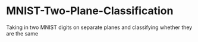 # MNIST-Two-Plane-Classification
Taking in two MNIST digits on separate planes and classifying whether they are the same
